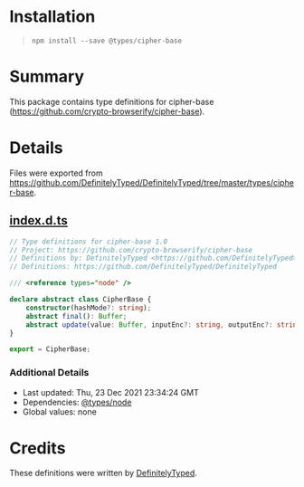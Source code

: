 # Installation
> `npm install --save @types/cipher-base`

# Summary
This package contains type definitions for cipher-base (https://github.com/crypto-browserify/cipher-base).

# Details
Files were exported from https://github.com/DefinitelyTyped/DefinitelyTyped/tree/master/types/cipher-base.
## [index.d.ts](https://github.com/DefinitelyTyped/DefinitelyTyped/tree/master/types/cipher-base/index.d.ts)
````ts
// Type definitions for cipher-base 1.0
// Project: https://github.com/crypto-browserify/cipher-base
// Definitions by: DefinitelyTyped <https://github.com/DefinitelyTyped>
// Definitions: https://github.com/DefinitelyTyped/DefinitelyTyped

/// <reference types="node" />

declare abstract class CipherBase {
    constructor(hashMode?: string);
    abstract final(): Buffer;
    abstract update(value: Buffer, inputEnc?: string, outputEnc?: string): Buffer;
}

export = CipherBase;

````

### Additional Details
 * Last updated: Thu, 23 Dec 2021 23:34:24 GMT
 * Dependencies: [@types/node](https://npmjs.com/package/@types/node)
 * Global values: none

# Credits
These definitions were written by [DefinitelyTyped](https://github.com/DefinitelyTyped).
